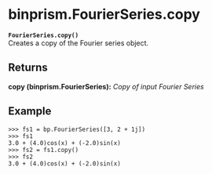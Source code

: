 # binprism.FourierSeries.copy
**`FourierSeries.copy()`** <br />
Creates a copy of the Fourier series object.
## Returns
**copy (binprism.FourierSeries):** *Copy of input Fourier Series*

## Example
```
>>> fs1 = bp.FourierSeries([3, 2 + 1j])
>>> fs1
3.0 + (4.0)cos(x) + (-2.0)sin(x)
>>> fs2 = fs1.copy()
>>> fs2
3.0 + (4.0)cos(x) + (-2.0)sin(x)
```
